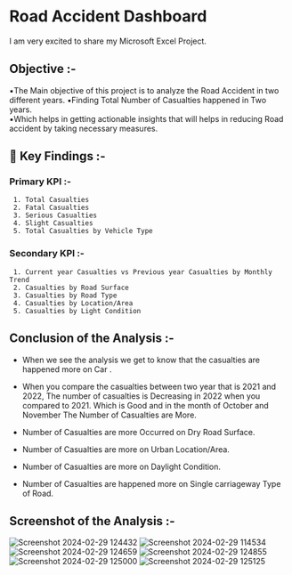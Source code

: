 # Road Accident Dashboard     
I am very excited to share my Microsoft Excel Project.  

## Objective :-
▪️The Main objective of this project is to analyze the Road Accident in two different years.
▪️Finding Total Number of Casualties happened in Two years.      
▪️Which helps in getting actionable insights that will helps in reducing Road accident by taking necessary measures. 

## 📌 Key Findings :-
           
### Primary KPI :-          
     1. Total Casualties      
     2. Fatal Casualties     
     3. Serious Casualties     
     4. Slight Casualties     
     5. Total Casualties by Vehicle Type  
          
### Secondary KPI :-              
     1. Current year Casualties vs Previous year Casualties by Monthly Trend     
     2. Casualties by Road Surface      
     3. Casualties by Road Type      
     4. Casualties by Location/Area       
     5. Casualties by Light Condition       
## Conclusion of the Analysis :-
- When we see the analysis we get to know that the casualties are happened more on Car .          
- When you compare the casualties between two year that is 2021 and 2022, The number of casualties is Decreasing in 2022 when you compared to 2021. Which is Good and in the month of October and November The Number of Casualties are More.        
                                                     
- Number of Casualties are more Occurred on Dry Road Surface.      
- Number of Casualties are more on Urban Location/Area.        
- Number of Casualties are more on Daylight Condition.          
- Number of Casualties are happened more on Single carriageway  Type of  Road.        

## Screenshot of the Analysis :-
![Screenshot 2024-02-29 124432](https://github.com/MyProjects-5/Road_Accident_Dashboard/assets/140932670/f2a23b9b-327d-4136-8710-b414ac7e147a)
![Screenshot 2024-02-29 114534](https://github.com/MyProjects-5/Road_Accident_Dashboard/assets/140932670/6483a4cc-c3e7-4c59-ac85-6281725d1108)
![Screenshot 2024-02-29 124659](https://github.com/MyProjects-5/Road_Accident_Dashboard/assets/140932670/5b54c6aa-a910-4c0d-b6e6-5b2ab1395b55)
![Screenshot 2024-02-29 124855](https://github.com/MyProjects-5/Road_Accident_Dashboard/assets/140932670/a695aa54-ed36-498e-8efc-292f4a0baf73)
![Screenshot 2024-02-29 125000](https://github.com/MyProjects-5/Road_Accident_Dashboard/assets/140932670/0344d301-ad44-4781-88b2-91f9476aa8cf)
![Screenshot 2024-02-29 125125](https://github.com/MyProjects-5/Road_Accident_Dashboard/assets/140932670/c90317cb-d348-4947-89ff-6f54584c50d6)







